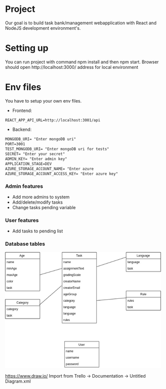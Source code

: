 # Project
Our goal is to build task bank/management webapplication with React and NodeJS development environment's.

# Setting up
You can run project with command npm install and then npm start.
Browser should open http://localhost:3000/ address for local environment

# Env files
You have to setup your own env files.

* Frontend: 
```
REACT_APP_API_URL=http://localhost:3001/api
```

* Backend: 

```
MONGODB_URI= "Enter mongoDB uri"
PORT=3001
TEST_MONGODB_URI= "Enter mongoDB uri for tests"
SECRET= "Enter your secret"
ADMIN_KEY= "Enter admin key"
APPLICATION_STAGE=DEV
AZURE_STORAGE_ACCOUNT_NAME= "Enter azure 
AZURE_STORAGE_ACCOUNT_ACCESS_KEY= "Enter azure key"
```


### Admin features
* Add more admins to system
* Add/delete/modify tasks
* Change tasks pending variable

### User features
* Add tasks to pending list

### Database tables

![Tables](/documents/tietokantataulut.jpg)

https://www.draw.io/ Import from Trello -> Documentation -> Untitled Diagram.xml
